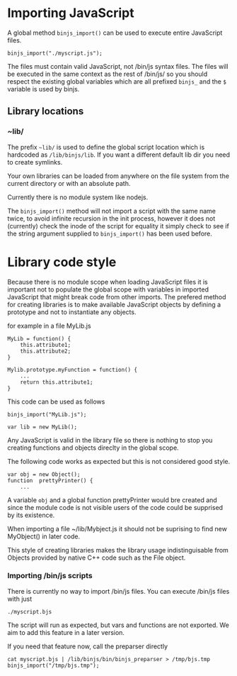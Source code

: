 
# Importing JavaScript

A global method `binjs_import()` can be used to execute entire JavaScript files.

    binjs_import("./myscript.js");

The files must contain valid JavaScript, not /bin/js syntax files.  The files will be executed in the same context as the rest of /bin/js/ so you should respect the existing global variables which are all prefixed `binjs_` and the `$` variable is used by binjs.

## Library locations

### ~lib/

The prefix `~lib/` is used to define the global script location which is hardcoded as `/lib/binjs/lib`. If you want a different default lib dir you need to create symlinks.

Your own libraries can be loaded from anywhere on the file system from the current directory or with an absolute path.  

Currently there is no module system like nodejs.

The `binjs_import()` method will not import a script with the same name twice, to avoid infinite recursion in the init process, however it does not (currently) check the inode of the script for equality it simply check to see if the string argument supplied to `binjs_import()` has been used before.

# Library code style

Because there is no module scope when loading JavaScript files it is important not to populate the global scope with variables in imported JavaScript that might break code from other imports.  The prefered method for creating libraries is to make available JavaScript objects by defining a prototype and not to instantiate any objects.

for example in a file MyLib.js

    MyLib = function() {
        this.attribute1;
        this.attribute2;
    }

    Mylib.prototype.myFunction = function() {
        ...
        return this.attribute1;
    }

This code can be used as follows

    binjs_import("MyLib.js");

    var lib = new MyLib();


Any JavaScript is valid in the library file so there is nothing to stop you creating functions and objects direclty in the  global scope.

The following code works as expected but this is not considered good style.

    var obj = new Object();
    function  prettyPrinter() {
        ...

A variable `obj` and a global function prettyPrinter would bre created and since the module code is not visible users of the code could be supprised by its existence.

When importing a file ~/lib/Mybject.js it should not be suprising to find new MyObject() in later code.

This style of creating libraries makes the library usage indistinguisable from Objects provided by native C++ code such as the File object.

### Importing /bin/js scripts

There is currently no way to import /bin/js files. You can execute /bin/js files with just 

    ./myscript.bjs

The script will run as expected, but vars and functions are not exported. We aim to add this feature in a later version.

If you need that feature now, call the preparser directly

    cat myscript.bjs | /lib/binjs/bin/binjs_preparser > /tmp/bjs.tmp
    binjs_import("/tmp/bjs.tmp");

